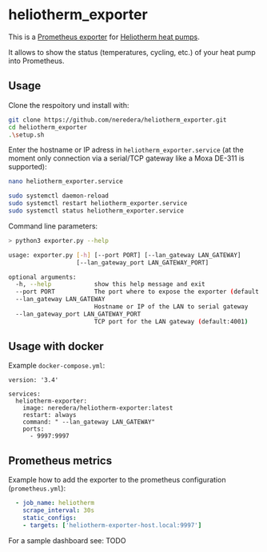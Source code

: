 # heliotherm_exporter

This is a [Prometheus exporter](https://prometheus.io/docs/instrumenting/exporters/) for [Heliotherm heat pumps](https://www.heliotherm.com/produkte/waermepumpen/).

It allows to show the status (temperatures, cycling, etc.) of your heat pump into Prometheus.

## Usage

Clone the respoitory und install with:
```bash
git clone https://github.com/neredera/heliotherm_exporter.git
cd heliotherm_exporter
.\setup.sh
```

Enter the hostname or IP adress in `heliotherm_exporter.service` (at the moment only connection via a serial/TCP gateway like a Moxa DE-311 is supported):
```bash
nano heliotherm_exporter.service

sudo systemctl daemon-reload
sudo systemctl restart heliotherm_exporter.service
sudo systemctl status heliotherm_exporter.service
```

Command line parameters:
```bash
> python3 exporter.py --help

usage: exporter.py [-h] [--port PORT] [--lan_gateway LAN_GATEWAY]
                   [--lan_gateway_port LAN_GATEWAY_PORT]

optional arguments:
  -h, --help            show this help message and exit
  --port PORT           The port where to expose the exporter (default:9997)
  --lan_gateway LAN_GATEWAY
                        Hostname or IP of the LAN to serial gateway
  --lan_gateway_port LAN_GATEWAY_PORT
                        TCP port for the LAN gateway (default:4001)
```

## Usage with docker

Example `docker-compose.yml`:
```
version: '3.4'

services:
  heliotherm-exporter:
    image: neredera/heliotherm-exporter:latest
    restart: always
    command: " --lan_gateway LAN_GATEWAY"
    ports:
      - 9997:9997
```

## Prometheus metrics

Example how to add the exporter to the prometheus configuration (`prometheus.yml`):
```yml
  - job_name: heliotherm
    scrape_interval: 30s
    static_configs:
    - targets: ['heliotherm-exporter-host.local:9997']
```

For a sample dashboard see: TODO


